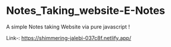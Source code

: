 # Notes_Taking_website-E-Notes 

A simple Notes taking Website via pure javascript !

Link-: https://shimmering-jalebi-037c8f.netlify.app/
